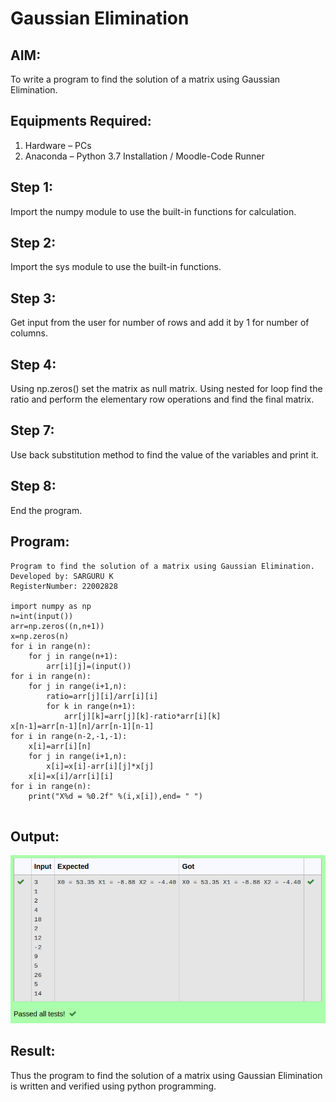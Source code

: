 # Gaussian Elimination

## AIM:
To write a program to find the solution of a matrix using Gaussian Elimination.

## Equipments Required:
1. Hardware – PCs
2. Anaconda – Python 3.7 Installation / Moodle-Code Runner

## Step 1:

Import the numpy module to use the built-in functions for calculation.
## Step 2:

Import the sys module to use the built-in functions.
## Step 3:

Get input from the user for number of rows and add it by 1 for number of columns.
## Step 4:

Using np.zeros() set the matrix as null matrix.
Using nested for loop find the ratio and perform the elementary row operations and find the final matrix.
## Step 7:

Use back substitution method to find the value of the variables and print it.
## Step 8:

End the program.

## Program:
```
Program to find the solution of a matrix using Gaussian Elimination.
Developed by: SARGURU K
RegisterNumber: 22002828

import numpy as np
n=int(input())
arr=np.zeros((n,n+1))
x=np.zeros(n)
for i in range(n):
    for j in range(n+1):
        arr[i][j]=(input())
for i in range(n):
    for j in range(i+1,n):
        ratio=arr[j][i]/arr[i][i]
        for k in range(n+1):
            arr[j][k]=arr[j][k]-ratio*arr[i][k]
x[n-1]=arr[n-1][n]/arr[n-1][n-1]
for i in range(n-2,-1,-1):
    x[i]=arr[i][n]
    for j in range(i+1,n):
        x[i]=x[i]-arr[i][j]*x[j]
    x[i]=x[i]/arr[i][i]
for i in range(n):
    print("X%d = %0.2f" %(i,x[i]),end= " ")
    
```

## Output:
![gaussian elimination](./GAUSSION.png)




## Result:
Thus the program to find the solution of a matrix using Gaussian Elimination is written and verified using python programming.

